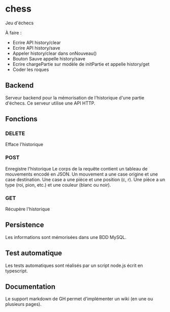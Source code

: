 # chess
Jeu d'échecs

À faire :
* Ecrire API history/clear
* Ecrire API history/save
* Appeler history/clear dans onNouveau()
* Bouton Sauve appelle history/save
* Ecrire chargePartie sur modèle de initPartie et appelle history/get 
* Coder les roques

## Backend
Serveur backend pour la mémorisation de l'historique d'une partie d'échecs.
Ce serveur utilise une API HTTP.

## Fonctions

### DELETE
Efface l'historique

### POST
Enregistre l'historique
Le corps de la requête contient un tableau de mouvements encodé en JSON.
Un mouvement a une case origine et une case destination.
Une case a une pièce et une position (c, r).
Une pièce a un type (roi, pion, etc.) et une couleur (blanc ou noir).

### GET
Récupère l'historique

## Persistence
Les informations sont mémorisées dans une BDD MySQL.

## Test automatique
Les tests automatiques sont réalisés par un script node.js écrit en typescript.

## Documentation
Le support markdown de GH permet d'implémenter un wiki (en une ou plusieurs pages).

